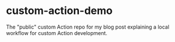 # custom-action-demo

The "public" custom Action repo for my blog post explaining a local workflow
for custom Action development.

